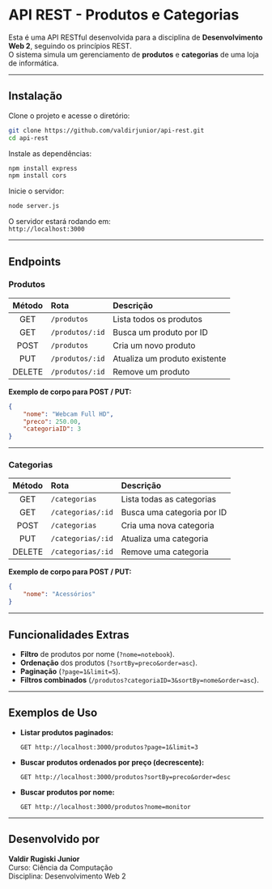# API REST - Produtos e Categorias

Esta é uma API RESTful desenvolvida para a disciplina de **Desenvolvimento Web 2**, seguindo os princípios REST.  
O sistema simula um gerenciamento de **produtos** e **categorias** de uma loja de informática.

---

## Instalação

Clone o projeto e acesse o diretório:

```bash
git clone https://github.com/valdirjunior/api-rest.git
cd api-rest
```

Instale as dependências:

```bash
npm install express
npm install cors
```

Inicie o servidor:

```bash
node server.js
```

O servidor estará rodando em:  
`http://localhost:3000`

---

## Endpoints

### Produtos

| Método | Rota                  | Descrição                       |
|:------:|:---------------------- |:------------------------------- |
| GET    | `/produtos`             | Lista todos os produtos         |
| GET    | `/produtos/:id`         | Busca um produto por ID         |
| POST   | `/produtos`             | Cria um novo produto            |
| PUT    | `/produtos/:id`         | Atualiza um produto existente   |
| DELETE | `/produtos/:id`         | Remove um produto               |

**Exemplo de corpo para POST / PUT:**

```json
{
    "nome": "Webcam Full HD",
    "preco": 250.00,
    "categoriaID": 3
}
```

---

### Categorias

| Método | Rota                  | Descrição                       |
|:------:|:---------------------- |:------------------------------- |
| GET    | `/categorias`           | Lista todas as categorias       |
| GET    | `/categorias/:id`       | Busca uma categoria por ID      |
| POST   | `/categorias`           | Cria uma nova categoria         |
| PUT    | `/categorias/:id`       | Atualiza uma categoria          |
| DELETE | `/categorias/:id`       | Remove uma categoria            |

**Exemplo de corpo para POST / PUT:**

```json
{
    "nome": "Acessórios"
}
```
---

## Funcionalidades Extras

- **Filtro** de produtos por nome (`?nome=notebook`).
- **Ordenação** dos produtos (`?sortBy=preco&order=asc`).
- **Paginação** (`?page=1&limit=5`).
- **Filtros combinados** (`/produtos?categoriaID=3&sortBy=nome&order=asc`).

---

## Exemplos de Uso

- **Listar produtos paginados:**
  ```
  GET http://localhost:3000/produtos?page=1&limit=3
  ```
- **Buscar produtos ordenados por preço (decrescente):**
  ```
  GET http://localhost:3000/produtos?sortBy=preco&order=desc
  ```
- **Buscar produtos por nome:**
  ```
  GET http://localhost:3000/produtos?nome=monitor
  ```

---

## Desenvolvido por

**Valdir Rugiski Junior**  
Curso: Ciência da Computação  
Disciplina: Desenvolvimento Web 2
